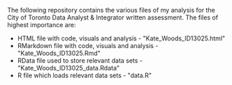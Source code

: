 The following repository contains the various files of my analysis for the City of Toronto Data Analyst & Integrator written assessment. The files of highest importance are:

* HTML file with code, visuals and analysis - "Kate_Woods_ID13025.html"
* RMarkdown file with code, visuals and analysis - "Kate_Woods_ID13025.Rmd"
* RData file used to store relevant data sets - "Kate_Woods_ID13025_data.Rdata"
* R file which loads relevant data sets - "data.R"
